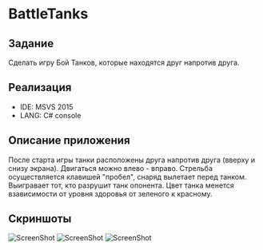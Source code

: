 # BattleTanks

## Задание
Сделать игру Бой Танков, которые находятся друг напротив друга.

## Реализация
* IDE: MSVS 2015
* LANG: C# console

## Описание приложения
После старта игры танки расположены друга напротив друга (вверху и снизу экрана). Двигаться можно влево - вправо. Стрельба осуществляется клавишей "пробел", снаряд вылетает перед танком. Выигравает тот, кто разрушит танк опонента. Цвет танка менется взависимости от уровня здоровья от зеленого к красному.

## Скриншоты
![ScreenShot](https://raw.github.com/insendend/BattleTanks/master/hmTank/Img/scrn1.jpg)
![ScreenShot](https://raw.github.com/insendend/BattleTanks/master/hmTank/Img/scrn2.jpg)
![ScreenShot](https://raw.github.com/insendend/BattleTanks/master/hmTank/Img/scrn3.jpg)
